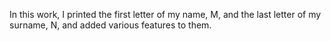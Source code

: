 In this work, I printed the first letter of my name, M, and the last letter of my surname, N, and added various features to them.
